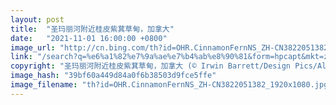 ```yaml
---
layout: post
title:  "圣玛丽河附近桂皮紫萁草甸，加拿大"
date:   "2021-11-01 16:00:00 +0800"
image_url: "http://cn.bing.com/th?id=OHR.CinnamonFernNS_ZH-CN3822051382_1920x1080.jpg&rf=LaDigue_1920x1080.jpg&pid=hp"
link: "/search?q=%e6%a1%82%e7%9a%ae%e7%b4%ab%e8%90%81&form=hpcapt&mkt=zh-cn"
copyright: "圣玛丽河附近桂皮紫萁草甸，加拿大 (© Irwin Barrett/Design Pics/Alamy)"
image_hash: "39bf60a449d84a0f6b38503d9fce5ffe"
image_filename: "th?id=OHR.CinnamonFernNS_ZH-CN3822051382_1920x1080.jpg&rf=LaDigue_1920x1080.jpg&pid=hp"
---
```

